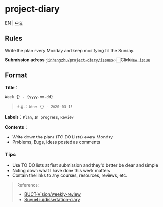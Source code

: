 # project-diary

EN | [中文](./README.md) 


## Rules

Write the plan every Monday and keep modifying till the Sunday.

**Submission adress** [`jinhangzhu/project-diary/issues`](https://github.com/JinhangZhu/project-diary/issues)👉🏻Click[`New issue`](https://github.com/JinhangZhu/project-diary/issues/new/choose)

## Format

**Title**：

`Week {} - {yyyy-mm-dd}`

> e.g.：`Week {} - 2020-03-15`

**Labels**：`Plan`, `In progress`, `Review`

**Contents**：

- Write down the plans (TO DO Lists) every Monday
- Problems, Bugs, ideas posted as comments

### Tips

- Use TO DO lists at first submission and they'd better be clear and simple
- Noting down what I have done this week matters
- Contain the links to any courses, resources, reviews, etc.

> Reference: 
> - [BUCT-Vision/weekly-review](https://github.com/BUCT-Vision/weekly-review)
> - [SuyueLiu/dissertation-diary](https://github.com/SuyueLiu/dissertation-diary)

